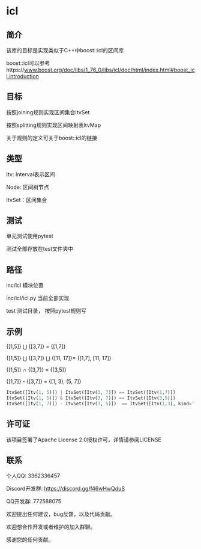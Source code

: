 # icl

## 简介

该库的目标是实现类似于C++中boost::icl的区间库

boost::icl可以参考https://www.boost.org/doc/libs/1_76_0/libs/icl/doc/html/index.html#boost_icl.introduction

## 目标

按照joining规则实现区间集合ItvSet

按照splitting规则实现区间映射表ItvMap

关于规则的定义可关于boost::icl的链接

## 类型

Itv: Interval表示区间

Node: 区间树节点

ItvSet：区间集合

## 测试

单元测试使用pytest

测试全部存放在test文件夹中

## 路径

inc/icl 			模块位置

inc/icl/icl.py 当前全部实现

test            测试目录， 按照pytest规则写

## 示例

{[1,5]} ⋃ {[3,7]} = {[1,7]}

{[1,5]} ⋃ {[3,7]} ⋃ {[11, 17]}= {[1,7], [11, 17]}

{[1,5]} ∩ {[3,7]} = {[3,5]}

{[1,7]} - {[3,7]} = {[1, 3), (5, 7]}


```python
ItvSet([Itv(1, 5)]) | ItvSet([Itv(3, 7)]) == ItvSet([Itv(1,7)])
ItvSet([Itv(1, 5)]) & ItvSet([Itv(3, 7)]) == ItvSet([Itv(3,5)])
ItvSet([Itv(1, 7)]) - ItvSet([Itv(3, 5)])  == ItvSet([Itv(1,3), kind='[)'], [Itv(5,7), kind='(]'])
```

## 许可证

该项目签署了Apache License 2.0授权许可，详情请参阅LICENSE

## 联系

个人QQ: 3362336457

Discord开发群: https://discord.gg/f46wHwQduS

QQ开发群: 772588075

欢迎提出任何建议，bug反馈，以及代码贡献。

欢迎想合作开发或者维护的加入群聊。

感谢您的任何贡献。




